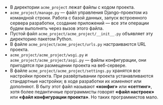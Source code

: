 - В директории `acme_project` лежат файлы с кодом проекта.
- `acme_project/manage.py` — файл управления Django-проектом из командной строки. Работа с базой данных, запуск встроенного сервера разработки, создание приложений — все эти операции будем выполнять через вызов этого файла.
- Пустой файл `acme_project/acme_project/__init__.py` объявляет эту директорию пакетом Python.
- В файле `acme_project/acme_project/urls.py` настраиваются URL проекта.
- `acme_project/acme_project/wsgi.py` и `acme_project/acme_project/asgi.py` — файлы конфигурации, они пригодятся при размещении проекта на веб-сервере.
- В файле `acme_project/acme_project/settings.py` хранятся все настройки проекта. При развёртывании проекта устанавливаются стандартные настройки; в ходе разработки их изменяют или дополняют.
В быту этот файл называют __«конфиг»__ или __«сеттинг»__, хотя более педантичные программисты говорят __«файл настроек»__ или __«файл конфигурации проекта»__. Но таких программистов мало.